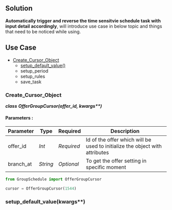 ## Solution
**Automatically trigger and reverse the time sensitvie schedule task with input detail accordingly**, will introduce use case in below topic and things that need to be noticed while using.


## Use Case

* [Create_Cursor_Object](#Create_Cursor_Object)
  * [setup_default_value()](#setup_default_value(kwargs**))
  * setup_period
  * setup_rules
  * save_task

### Create_Cursor_Object

***class*** ___OfferGroupCursor(offer_id, kwargs**)___

#### Parameters :
| Parameter | Type | Required | Description |
|----|----|----|----|
|offer_id|_Int_|_Required_|Id of the offer which will be used to initialize the object with attributes|
|branch_at|_String_|_Optional_|To get the offer setting in specific moment|

```Python
from GroupSchedule import OfferGroupCursor

cursor = OfferGroupCursor(1544)
```

### setup_default_value(kwargs**)
